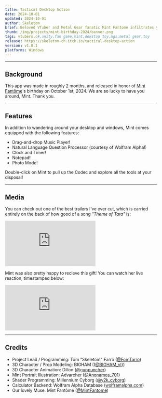 ```yaml
---
title: Tactical Desktop Action
date: 2024-10-01
updated: 2024-10-01
author: Skeletom
brief: Beloved VTuber and Metal Gear fanatic Mint Fantome infiltrates your desktop as a digital assistant!!
thumb: /img/projects/mint-birthday-2024/banner.png
tags: vtubers,c#,unity,fan game,mint,dekstop toy,mgs,metal gear,toy
release: https://skeletom-ch.itch.io/tactical-desktop-action
version: v1.0.1
platforms: Windows
---
```


---

## Background

This app was made in roughly 2 months, and released in honor of [Mint Fantôme](https://www.youtube.com/@mintfantome)'s birthday on October 1st, 2024. We are so lucky to have you around, Mint. Thank you.

---

## Features

In addition to wandering around your desktop and windows, Mint comes equipped with the following features:

* Drag-and-drop Music Player!
* Natural Language Question Processor (courtesy of Wolfram Alpha!)
* Clock and Timer!
* Notepad!
* Photo Mode!


Double-click on Mint to pull up the Codec and explore all the tools at your disposal!

---

## Media

You can check out one of the best trailers I've ever cut, which is carried entirely on the back of how good of a song *"Theme of Tara"* is:
<iframe src="https://www.youtube.com/embed/gsTf3HYvf64?si=wUaBtVB_5W475_qx" title="YouTube video player" frameborder="0" allow="accelerometer; autoplay; clipboard-write; encrypted-media; gyroscope; picture-in-picture; web-share" referrerpolicy="strict-origin-when-cross-origin" allowfullscreen class="yt-embed"></iframe>

Mint was also pretty happy to recieve this gift! You can watch her live reaction, timestamped below:
<iframe src="https://www.youtube.com/embed/DxkVeaVdi_U?start=7526" title="YouTube video player" frameborder="0" allow="accelerometer; autoplay; clipboard-write; encrypted-media; gyroscope; picture-in-picture; web-share" referrerpolicy="strict-origin-when-cross-origin" allowfullscreen class="yt-embed"></iframe>

---

## Credits

* Project Lead / Programming: Tom "Skeletom" Farro ([@FomTarro](https://twitter.com/fomtarro))
* 3D Character / Prop Modeling: BIGHAM (([@BIGHAM_vt](https://twitter.com/gunpuncher)))
* 3D Character Animation: Dillon ([@gunpuncher](https://twitter.com/gunpuncher))
* Mint Portrait Illustration: Advarcher ([@Anonamos_701](https://twitter.com/Anonamos_701))
* Shader Programming: Millennium Cyborg ([@y2k_cyborg](https://twitter.com/y2k_cyborg))
* Calculator Backend: Wolfram Alpha Database ([wolframalpha.com](https://www.wolframalpha.com/))
* Our lovely Muse: Mint Fantôme ([@MintFantome](https://www.youtube.com/@mintfantome))

